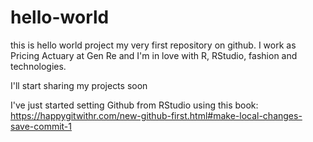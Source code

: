 # hello-world
this is hello world project my very first repository on github. I work as Pricing Actuary at Gen Re and I'm in love with R, RStudio, fashion and technologies.  

I'll start sharing my projects soon

I've just started setting Github from RStudio using this book: https://happygitwithr.com/new-github-first.html#make-local-changes-save-commit-1  
